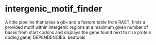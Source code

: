 # intergenic_motif_finder
A little pipeline that takes a gbk and a feature table from RAST, finds a provided motif within intergenic regions at a maximum given number of bases from start codons and displays the gene found next to it (a protein  coding gene)
DEPENDENCIES: bedtools
